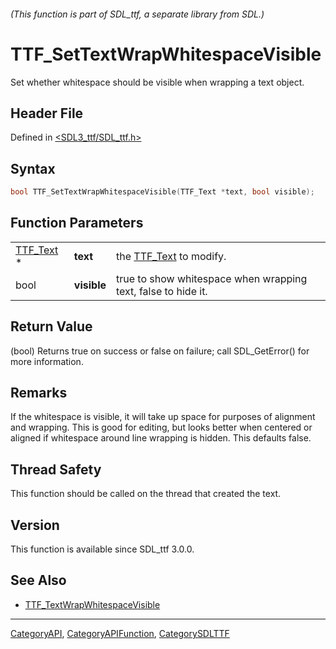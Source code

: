 ###### (This function is part of SDL_ttf, a separate library from SDL.)
# TTF_SetTextWrapWhitespaceVisible

Set whether whitespace should be visible when wrapping a text object.

## Header File

Defined in [<SDL3_ttf/SDL_ttf.h>](https://github.com/libsdl-org/SDL_ttf/blob/main/include/SDL3_ttf/SDL_ttf.h)

## Syntax

```c
bool TTF_SetTextWrapWhitespaceVisible(TTF_Text *text, bool visible);
```

## Function Parameters

|                        |             |                                                               |
| ---------------------- | ----------- | ------------------------------------------------------------- |
| [TTF_Text](TTF_Text) * | **text**    | the [TTF_Text](TTF_Text) to modify.                           |
| bool                   | **visible** | true to show whitespace when wrapping text, false to hide it. |

## Return Value

(bool) Returns true on success or false on failure; call SDL_GetError() for
more information.

## Remarks

If the whitespace is visible, it will take up space for purposes of
alignment and wrapping. This is good for editing, but looks better when
centered or aligned if whitespace around line wrapping is hidden. This
defaults false.

## Thread Safety

This function should be called on the thread that created the text.

## Version

This function is available since SDL_ttf 3.0.0.

## See Also

- [TTF_TextWrapWhitespaceVisible](TTF_TextWrapWhitespaceVisible)

----
[CategoryAPI](CategoryAPI), [CategoryAPIFunction](CategoryAPIFunction), [CategorySDLTTF](CategorySDLTTF)

